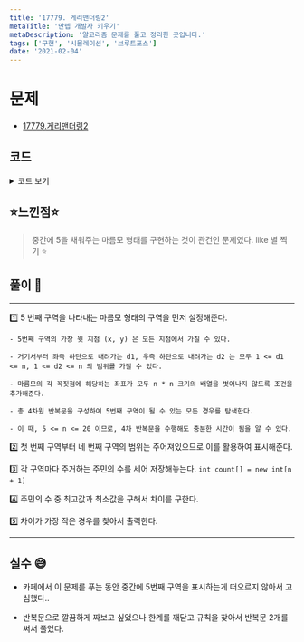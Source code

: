 ```yaml
---
title: '17779. 게리맨더링2'
metaTitle: '만렙 개발자 키우기'
metaDescription: '알고리즘 문제를 풀고 정리한 곳입니다.'
tags: ['구현', '시뮬레이션', '브루트포스']
date: '2021-02-04'
---
```


# 문제

- [17779.게리맨더링2](https://www.acmicpc.net/problem/17779)

## 코드

<details><summary> 코드 보기 </summary>

```java
 import java.io.BufferedReader;
import java.io.IOException;
import java.io.InputStreamReader;
import java.util.StringTokenizer;

public class Q17779 {
    static int n, m, arr[][];
    public static void main(String[] args) throws IOException {
        init();
        solution();
    }

    private static void solution() {
        int min = 987654321, max = 0, minDiff = 987654321;
        for (int x = 0; x < n; x++) {
            for (int y = 0; y < n; y++) {
                for (int d1 = 1; d1 < n; d1++) {
                    for (int d2 = 1; d2 < n; d2++) {
                        if(isBorder(x + d1, y - d1) && isBorder(x + d2, y + d2) &&
                        isBorder(x + d1 + d2, y - d1 + d2) && isBorder(x + d2 + d1, y + d2 - d1)){
                            int temp[][] = new int[n][n], count[] = new int[n + 1];
                            setSquare(temp, x, y, d1, d2);
                            setDistrict(temp, x, y, d1, d2);
                            for (int i = 1; i <= 5; i++)
                                countVotes(temp, count, i);
                            max = min = count[1];
                            for (int i = 2; i <= 5; i++) {
                                max = Math.max(max, count[i]);
                                min = Math.min(min, count[i]);
                            }
                            minDiff = Math.min(minDiff, max - min);
                        }
                    }
                }
            }
        }
        System.out.println(minDiff);
    }

    private static void countVotes(int temp[][], int[] count, int i) {
        int ret = 0;
        for (int j = 0; j < n; j++)
            for (int k = 0; k < n; k++)
                if(temp[j][k] == i) ret += arr[j][k];
        count[i] = ret;
    }

    static void setDistrict(int[][] temp, int x, int y, int d1, int d2) {
        for (int row = 0; row < n; row++) {
            for (int col = 0; col < n; col++) {
                if(temp[row][col] == 5) continue;
                if(row < x + d1 && col <= y) temp[row][col] = 1;
                else if(row <= x + d2 && y < col) temp[row][col] = 2;
                else if(x + d1 <= row && col < y - d1 + d2) temp[row][col] = 3;
                else if(x + d2 < row && y - d1 + d2 <= col) temp[row][col] = 4;
            }
        }
    }

    static void setSquare(int[][] temp, int x, int y, int d1, int d2) {
        for (int i = x; i <= x + d1; i++) {
            for (int j = 0; j <= d2; j++) temp[i + j][y + j] = 5;
            if(i == x + d1) break;
            for (int j = 0; j < d2; j++) temp[i + j + 1][y + j] = 5;
            y -= 1;
        }
    }

    static boolean isBorder(int x, int y) {
        return (x >= 0 && x < n && y >= 0 && y < n);
    }

    static void init() throws IOException {
        BufferedReader br = new BufferedReader(new InputStreamReader(System.in));
        StringTokenizer st = new StringTokenizer(br.readLine());
        n = Integer.parseInt(st.nextToken());
        arr = new int[n][n];
        for (int i = 0; i < n; i++) {
            st = new StringTokenizer(br.readLine());
            for (int j = 0; j < n; j++) {
                arr[i][j] = Integer.parseInt(st.nextToken());
            }
        }
    }
}

```

</details>

## ⭐️느낀점⭐️

> 중간에 5을 채워주는 마름모 형태를 구현하는 것이 관건인 문제였다. like 별 찍기 ⭐

## 풀이 📣

<hr/>

1️⃣ 5 번째 구역을 나타내는 마름모 형태의 구역을 먼저 설정해준다.

    - 5번째 구역의 가장 윗 지점 (x, y) 은 모든 지점에서 가질 수 있다.

    - 거기서부터 좌측 하단으로 내려가는 d1, 우측 하단으로 내려가는 d2 는 모두 1 <= d1 <= n, 1 <= d2 <= n 의 범위를 가질 수 있다.

    - 마름모의 각 꼭짓점에 해당하는 좌표가 모두 n * n 크기의 배열을 벗어나지 않도록 조건을 추가해준다.

    - 총 4차원 반복문을 구성하여 5번째 구역이 될 수 있는 모든 경우를 탐색한다.

    - 이 때, 5 <= n <= 20 이므로, 4차 반복문을 수행해도 충분한 시간이 됨을 알 수 있다.

2️⃣ 첫 번째 구역부터 네 번째 구역의 범위는 주어져있으므로 이를 활용하여 표시해준다.

3️⃣ 각 구역마다 주거하는 주민의 수를 세어 저장해놓는다. `int count[] = new int[n + 1]`

4️⃣ 주민의 수 중 최고값과 최소값을 구해서 차이를 구한다.

5️⃣ 차이가 가장 작은 경우를 찾아서 출력한다.

<hr/>

## 실수 😅

- 카페에서 이 문제를 푸는 동안 중간에 5번째 구역을 표시하는게 떠오르지 않아서 고심했다..

- 반복문으로 깔끔하게 짜보고 싶었으나 한계를 깨닫고 규칙을 찾아서 반복문 2개를 써서 풀었다.
